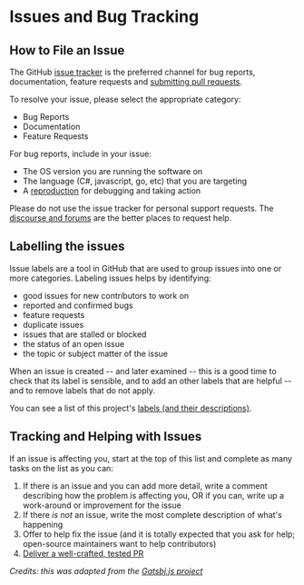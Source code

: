 # Issues and Bug Tracking

## How to File an Issue

The GitHub [issue tracker][0] is the preferred channel for bug reports,
documentation, feature requests and [submitting pull requests](pull-requests.md).

To resolve your issue, please select the appropriate category:

- Bug Reports
- Documentation
- Feature Requests

For bug reports, include in your issue:

- The OS version you are running the software on
- The language (C#, javascript, go, etc) that you are targeting
- A [reproduction](/documents/contributing/how-to-make-a-reproducible-test-case/) for debugging and taking action

Please do not use the issue tracker for personal support requests.
The [discourse and forums](CONTRIBUTING.md#contact) are the
better places to request help.


## Labelling the issues

Issue labels are a tool in GitHub that are used to group issues into one or
more categories.  Labeling issues helps by identifying:

- good issues for new contributors to work on
- reported and confirmed bugs
- feature requests
- duplicate issues
- issues that are stalled or blocked
- the status of an open issue
- the topic or subject matter of the issue

When an issue is created -- and later examined -- this is a good time to check
that its label is sensible, and to add an other labels that are helpful -- and
to remove labels that do not apply. 

You can see a list of this project's [labels (and their descriptions)][1].


## Tracking and Helping with Issues

If an issue is affecting you, start at the top of this list and complete as many
tasks on the list as you can:

1. If there is an issue and you can add more detail, write a comment describing
    how the problem is affecting you, OR if you can, write up a work-around or
    improvement for the issue
2. If there _is not_ an issue, write the most complete description of what's
   happening
3. Offer to help fix the issue (and it is totally expected that you ask for
   help; open-source maintainers want to help contributors)
4. [Deliver a well-crafted, tested PR](pull-requests.md)



[0]: https://github.com/digital-dream-labs/api-clients/issues
[1]: https://github.com/digital-dream-labs/api-clients/issues/labels

_Credits: this was adapted from the
[Gatsbj.js project](https://github.com/gatsbyjs/gatsby/blob/master/docs/contributing/)_